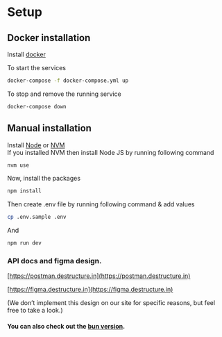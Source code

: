 # Setup

## Docker installation

Install [docker](https://docs.docker.com/engine/install/)

To start the services

```bash
docker-compose -f docker-compose.yml up
```

To stop and remove the running service

```bash
docker-compose down
```

## Manual installation

Install [Node](https://nodejs.org/en) or [NVM](https://github.com/nvm-sh/nvm?tab=readme-ov-file#installing-and-updating)  
If you installed NVM then install Node JS by running following command

```bash
nvm use
```

Now, install the packages

```bash
npm install
```

Then create .env file by running following command & add values

```bash
cp .env.sample .env
```

And

```bash
npm run dev
```

### API docs and figma design.

[https://postman.destructure.in](https://postman.destructure.in)

[https://figma.destructure.in](https://figma.destructure.in)

(We don’t implement this design on our site for specific reasons, but feel free to take a look.)

#### You can also check out the [bun version](https://github.com/d-shaktiranjan/destructure-backend/tree/main-bun).
